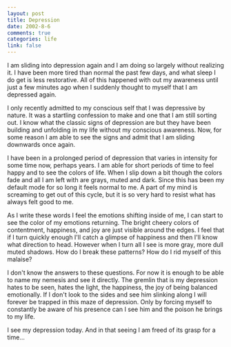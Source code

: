 ```yaml
--- 
layout: post
title: Depression
date: 2002-8-6
comments: true
categories: life
link: false
---
```

I am sliding into depression again and I am doing so largely without realizing it. I have been more tired than normal the past few days, and what sleep I do get is less restorative. All of this happened with out my awareness until just a few minutes ago when I suddenly thought to myself that I am depressed again.

I only recently admitted to my conscious self that I was depressive by nature. It was a startling confession to make and one that I am still sorting out. I know what the classic signs of depression are but they have been building and unfolding in my life without my conscious awareness. Now, for some reason I am able to see the signs and admit that I am sliding downwards once again.

I have been in a prolonged period of depression that varies in intensity for some time now, perhaps years. I am able for short periods of time to feel happy and to see the colors of life. When I slip down a bit though the colors fade and all I am left with are grays, muted and dark. Since this has been my default mode for so long it feels normal to me. A part of my mind is screaming to get out of this cycle, but it is so very hard to resist what has always felt good to me.

As I write these words I feel the emotions shifting inside of me, I can start to see the color of my emotions returning. The bright cheery colors of contentment, happiness, and joy are just visible around the edges. I feel that if I turn quickly enough I'll catch a glimpse of happiness and then I'll know what direction to head. However when I turn all I see is more gray, more dull muted shadows. How do I break these patterns? How do I rid myself of this malaise?

I don't know the answers to these questions. For now it is enough to be able to name my nemesis and see it directly. The gremlin that is my depression hates to be seen, hates the light, the happiness, the joy of being balanced emotionally. If I don't look to the sides and see him slinking along I will forever be trapped in this maze of depression. Only by forcing myself to constantly be aware of his presence can I see him and the poison he brings to my life.

I see my depression today. And in that seeing I am freed of its grasp for a time...

